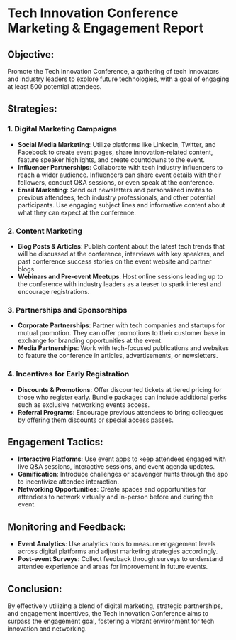 # Tech Innovation Conference Marketing & Engagement Report

## Objective:
Promote the Tech Innovation Conference, a gathering of tech innovators and industry leaders to explore future technologies, with a goal of engaging at least 500 potential attendees.

## Strategies:

### 1. Digital Marketing Campaigns
- **Social Media Marketing**: Utilize platforms like LinkedIn, Twitter, and Facebook to create event pages, share innovation-related content, feature speaker highlights, and create countdowns to the event.
- **Influencer Partnerships**: Collaborate with tech industry influencers to reach a wider audience. Influencers can share event details with their followers, conduct Q&A sessions, or even speak at the conference.
- **Email Marketing**: Send out newsletters and personalized invites to previous attendees, tech industry professionals, and other potential participants. Use engaging subject lines and informative content about what they can expect at the conference.

### 2. Content Marketing
- **Blog Posts & Articles**: Publish content about the latest tech trends that will be discussed at the conference, interviews with key speakers, and past conference success stories on the event website and partner blogs.
- **Webinars and Pre-event Meetups**: Host online sessions leading up to the conference with industry leaders as a teaser to spark interest and encourage registrations.

### 3. Partnerships and Sponsorships
- **Corporate Partnerships**: Partner with tech companies and startups for mutual promotion. They can offer promotions to their customer base in exchange for branding opportunities at the event.
- **Media Partnerships**: Work with tech-focused publications and websites to feature the conference in articles, advertisements, or newsletters.

### 4. Incentives for Early Registration
- **Discounts & Promotions**: Offer discounted tickets at tiered pricing for those who register early. Bundle packages can include additional perks such as exclusive networking events access.
- **Referral Programs**: Encourage previous attendees to bring colleagues by offering them discounts or special access passes.

## Engagement Tactics:
- **Interactive Platforms**: Use event apps to keep attendees engaged with live Q&A sessions, interactive sessions, and event agenda updates. 
- **Gamification**: Introduce challenges or scavenger hunts through the app to incentivize attendee interaction.
- **Networking Opportunities**: Create spaces and opportunities for attendees to network virtually and in-person before and during the event.

## Monitoring and Feedback:
- **Event Analytics**: Use analytics tools to measure engagement levels across digital platforms and adjust marketing strategies accordingly.
- **Post-event Surveys**: Collect feedback through surveys to understand attendee experience and areas for improvement in future events.

## Conclusion:
By effectively utilizing a blend of digital marketing, strategic partnerships, and engagement incentives, the Tech Innovation Conference aims to surpass the engagement goal, fostering a vibrant environment for tech innovation and networking.
```